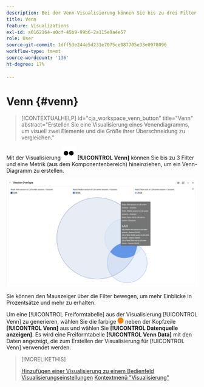 ```yaml
---
description: Bei der Venn-Visualisierung können Sie bis zu drei Filter (aus Komponenten) und eine Metrik durch Drag-and-Drop einfügen, um ein Venn-Diagramm zu erstellen.
title: Venn
feature: Visualizations
exl-id: a0162164-a0cf-45b9-99b6-2a115e9a4e57
role: User
source-git-commit: 1dff53e244e5d231e7075ce087705e33e0978096
workflow-type: tm+mt
source-wordcount: '136'
ht-degree: 17%

---
```


# Venn {#venn}

<!-- markdownlint-disable MD034 -->

>[!CONTEXTUALHELP]
>id="cja_workspace_venn_button"
>title="Venn"
>abstract="Erstellen Sie eine Visualisierung eines Venendiagramms, um visuell zwei Elemente und die Größe ihrer Überschneidung zu vergleichen."

<!-- markdownlint-enable MD034 -->


Mit der Visualisierung ![Typ](/help/assets/icons/TwoDots.svg) **[!UICONTROL Venn]** können Sie bis zu 3 Filter und eine Metrik (aus dem Komponentenbereich) hineinziehen, um ein Venn-Diagramm zu erstellen.

![Venn-Visualisierung, die drei Filter enthält.](assets/venn.png)

Sie können den Mauszeiger über die Filter bewegen, um mehr Einblicke in Prozentsätze und mehr zu erhalten.

Um eine [!UICONTROL Freiformtabelle] aus der Visualisierung [!UICONTROL Venn] zu generieren, wählen Sie die farbige ![StatusOrange](/help/assets/icons/StatusOrange.svg) neben der Kopfzeile **[!UICONTROL Venn]** aus und wählen Sie **[!UICONTROL Datenquelle anzeigen]**. Es wird eine Freiformtabelle **[!UICONTROL Venn Data]** mit den Daten angezeigt, die zum Erstellen der Visualisierung für [!UICONTROL Venn] verwendet werden.

<!--
To normalize the Venn diagram (take the size out of it), go select ![Setting](/help/assets/icons/Setting.svg) and select **[!UICONTROL Normalization]**.

![Visualization Settings option for Visualization type: Venn diagram.](assets/normalization.png)

-->

>[!MORELIKETHIS]
>
>[Hinzufügen einer Visualisierung zu einem Bedienfeld](/help/analysis-workspace/visualizations/freeform-analysis-visualizations.md#add-visualizations-to-a-panel)
>[Visualisierungseinstellungen](/help/analysis-workspace/visualizations/freeform-analysis-visualizations.md#settings)
>[Kontextmenü &quot;Visualisierung&quot;](/help/analysis-workspace/visualizations/freeform-analysis-visualizations.md#context-menu)
>

